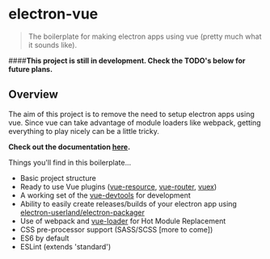 # electron-vue
> The boilerplate for making electron apps using vue (pretty much what it sounds like).

####**This project is still in development. Check the TODO's below for future plans.**

## Overview
The aim of this project is to remove the need to setup electron apps using vue. Since vue can take advantage of module loaders like webpack, getting everything to play nicely can be a little tricky.

**Check out the documentation [here](https://simulatedgreg.gitbooks.io/electron-vue/content/index.html).**

Things you'll find in this boilerplate...
  * Basic project structure
  * Ready to use Vue plugins ([vue-resource](https://github.com/vuejs/vue-resource), [vue-router](https://github.com/vuejs/vue-router), [vuex](https://github.com/vuejs/vuex))
  * A working set of the [vue-devtools](https://github.com/vuejs/vue-devtools) for development
  * Ability to easily create releases/builds of your electron app using [electron-userland/electron-packager](https://github.com/electron-userland/electron-packager)
  * Use of webpack and [vue-loader](https://github.com/vuejs/vue-loader) for Hot Module Replacement
  * CSS pre-processor support (SASS/SCSS [more to come])
  * ES6 by default
  * ESLint (extends 'standard')
